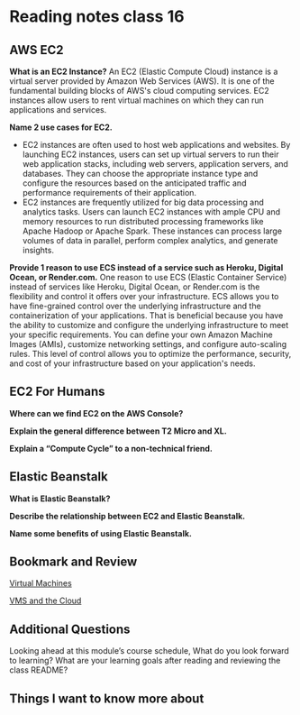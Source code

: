 # Reading notes class 16

## AWS EC2

**What is an EC2 Instance?**
An EC2 (Elastic Compute Cloud) instance is a virtual server provided by Amazon Web Services (AWS). It is one of the fundamental building blocks of AWS's cloud computing services. EC2 instances allow users to rent virtual machines on which they can run applications and services.

**Name 2 use cases for EC2.**

- EC2 instances are often used to host web applications and websites. By launching EC2 instances, users can set up virtual servers to run their web application stacks, including web servers, application servers, and databases. They can choose the appropriate instance type and configure the resources based on the anticipated traffic and performance requirements of their application.
- EC2 instances are frequently utilized for big data processing and analytics tasks. Users can launch EC2 instances with ample CPU and memory resources to run distributed processing frameworks like Apache Hadoop or Apache Spark. These instances can process large volumes of data in parallel, perform complex analytics, and generate insights.

**Provide 1 reason to use ECS instead of a service such as Heroku, Digital Ocean, or Render.com.**
One reason to use ECS (Elastic Container Service) instead of services like Heroku, Digital Ocean, or Render.com is the flexibility and control it offers over your infrastructure. ECS allows you to have fine-grained control over the underlying infrastructure and the containerization of your applications. That is beneficial because you have the ability to customize and configure the underlying infrastructure to meet your specific requirements. You can define your own Amazon Machine Images (AMIs), customize networking settings, and configure auto-scaling rules. This level of control allows you to optimize the performance, security, and cost of your infrastructure based on your application's needs.

## EC2 For Humans

**Where can we find EC2 on the AWS Console?**

**Explain the general difference between T2 Micro and XL.**

**Explain a “Compute Cycle” to a non-technical friend.**

## Elastic Beanstalk

**What is Elastic Beanstalk?**

**Describe the relationship between EC2 and Elastic Beanstalk.**

**Name some benefits of using Elastic Beanstalk.**

## Bookmark and Review

[Virtual Machines](https://www.youtube.com/watch?v=yIVXjl4SwVo)

[VMS and the Cloud](https://www.youtube.com/watch?v=l0DfHUWMjsU)

## Additional Questions

Looking ahead at this module’s course schedule, What do you look forward to learning?
What are your learning goals after reading and reviewing the class README?

## Things I want to know more about

